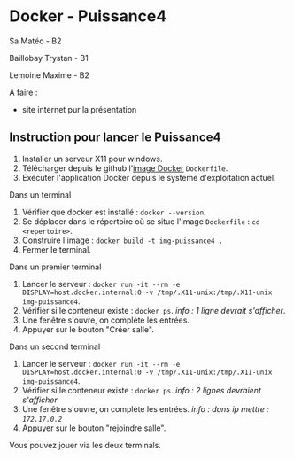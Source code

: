 # Docker - Puissance4

Sa        Matéo   - B2

Baillobay Trystan - B1

Lemoine   Maxime  - B2

A faire :
- site internet pur la présentation

## Instruction pour lancer le Puissance4

1. Installer un serveur X11 pour windows.
2. Télécharger depuis le github l'[image Docker](https://github.com/MatKim76/docker-sae203/blob/8f5a2292059c602d4a4715eaf883eccddfebda84/Dockerfile) ``Dockerfile``.
3. Exécuter l'application Docker depuis le systeme d'exploitation actuel.

Dans un terminal
1. Vérifier que docker est installé : ``docker --version``.
2. Se déplacer dans le répertoire où se situe l'image ``Dockerfile`` : ``cd <repertoire>``.
3. Construire l'image : ``docker build -t img-puissance4 .``
4. Fermer le terminal.

Dans un premier terminal
1. Lancer le serveur : ``docker run -it --rm -e DISPLAY=host.docker.internal:0 -v /tmp/.X11-unix:/tmp/.X11-unix img-puissance4``.
2. Vérifier si le conteneur existe : ``docker ps``.
*info : 1 ligne devrait s'afficher*.
3. Une fenêtre s'ouvre, on complète les entrées.
4. Appuyer sur le bouton "Créer salle".

Dans un second terminal
1. Lancer le serveur : ``docker run -it --rm -e DISPLAY=host.docker.internal:0 -v /tmp/.X11-unix:/tmp/.X11-unix img-puissance4``.
2. Vérifier si le conteneur existe : ``docker ps``.
*info : 2 lignes devraient s'afficher*
3. Une fenêtre s'ouvre, on complète les entrées.
*info : dans ip mettre : ``172.17.0.2``*
4. Appuyer sur le bouton "rejoindre salle".
 
Vous pouvez jouer via les deux terminals.
